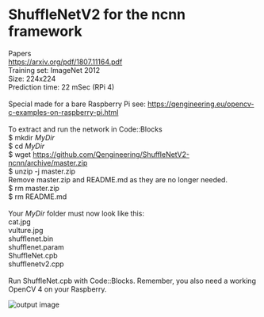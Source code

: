 # ShuffleNetV2 for the ncnn framework
Papers <br/>
https://arxiv.org/pdf/1807.11164.pdf <br/>
Training set: ImageNet 2012 <br/>
Size: 224x224 <br/>
Prediction time: 22 mSec (RPi 4) <br/>
<br/>
Special made for a bare Raspberry Pi see: https://qengineering.eu/opencv-c-examples-on-raspberry-pi.html <br/>
<br/>
To extract and run the network in Code::Blocks <br/>
$ mkdir *MyDir* <br/>
$ cd *MyDir* <br/>
$ wget https://github.com/Qengineering/ShuffleNetV2-ncnn/archive/master.zip <br/>
$ unzip -j master.zip <br/>
Remove master.zip and README.md as they are no longer needed. <br/> 
$ rm master.zip <br/>
$ rm README.md <br/> <br/>
Your *MyDir* folder must now look like this: <br/> 
cat.jpg <br/>
vulture.jpg <br/>
shufflenet.bin <br/>
shufflenet.param <br/>
ShuffleNet.cpb <br/>
shufflenetv2.cpp <br/>
 <br/>
Run ShuffleNet.cpb with Code::Blocks. Remember, you also need a working OpenCV 4 on your Raspberry. <br/>

![output image]( https://qengineering.eu/images/ShuffleNet_Tabby.jpg )


